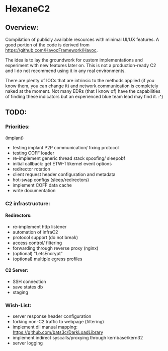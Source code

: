 # HexaneC2
## Overview:
Compilation of publicly available resources with minimal UI/UX features. A good portion of the code is derived from https://github.com/HavocFramework/Havoc.

The idea is to lay the groundwork for custom implementations and experiment with new features later on. This is not a production-ready C2 and I do not recommend using it in any real environments. 

There are plenty of IOCs that are intrinsic to the methods applied (if you know them, you can change it) and network communication is completely naked at the moment.
Not many EDRs (that I know of) have the capabilities of finding these indicators but an experienced blue team lead may find it. :^)

## TODO:
### Priorities:
(implant)
- testing implant P2P communication/ fixing protocol
- testing COFF loader
- re-implement generic thread stack spoofing/ sleepobf
- initial callback: get ETW-TI/kernel event options
- redirector rotation 
- client request header configuration and metadata 
- hot-swap configs (sleep/redirectors)
- implement COFF data cache
- write documentation

### C2 infrastructure:
#### Redirectors:
- re-implement http listener
- automation of infraC2
- protocol support (do not break)
- access control/ filtering
- forwarding through reverse proxy (nginx)
- (optional) "LetsEncrypt"
- (optional) multiple egress profiles

#### C2 Server:
- SSH connection
- save states db
- staging

### Wish-List:
- server response header configuration
- forking non-C2 traffic to webpage (filtering)
- implement dll manual mapping: https://github.com/bats3c/DarkLoadLibrary
- implement indirect syscalls/proxying through kernbase/kern32
- server logging
